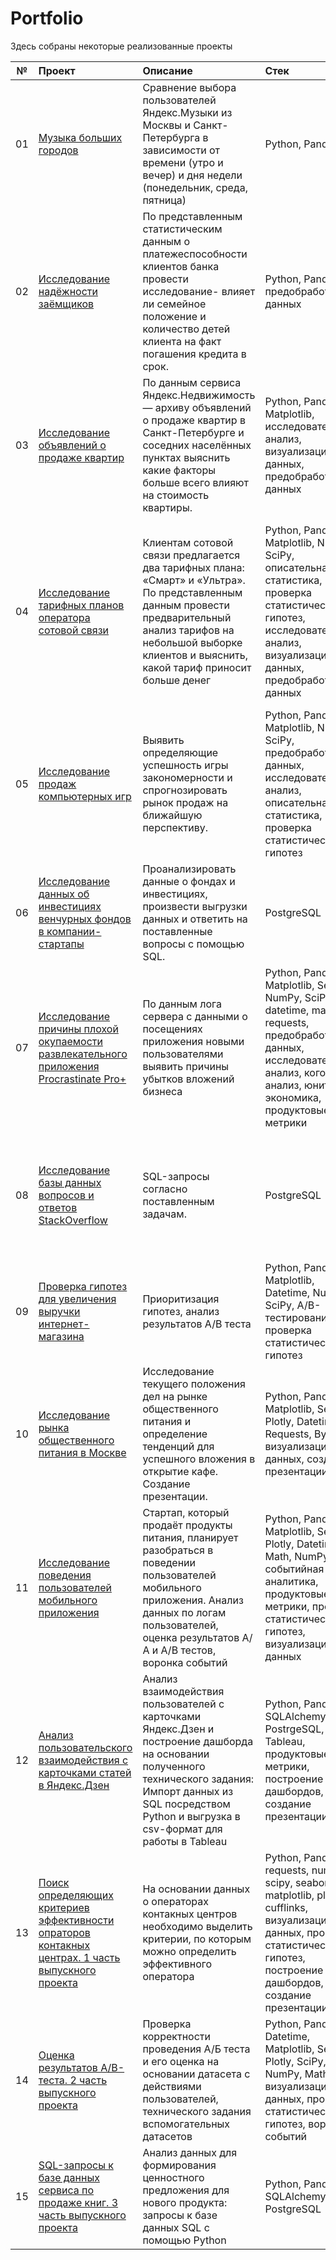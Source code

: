 # Portfolio

Здесь собраны некоторые реализованные проекты  


|№| Проект              | Описание           | Стек                   |Сущность проекта                   |
|:--:| :--------------------------------- | :----------------------------------- |:---------------------------|:---------------------------|
|01| [Музыка больших городов](https://github.com/VeniaminSh/Practicum_Projects/tree/main/1%20Project%20(Музыка%20больших%20городов))| Сравнение выбора пользователей Яндекс.Музыки из Москвы и Санкт-Петербурга в зависимости от времени (утро и вечер) и дня недели (понедельник, среда, пятница)| Python, Pandas | * основы программирования на Python (арифметические операции, строки, списки, for/while, функции, pandas)|
|02| [Исследование надёжности заёмщиков](https://github.com/VeniaminSh/Practicum_Projects/tree/main/2%20Project%20(Кредитный%20скоринг)%20-%20Исследование%20надёжности%20заёмщиков)|По представленным статистическим данным о платежеспособности клиентов банка провести исследование- влияет ли семейное положение и количество детей клиента на факт погашения кредита в срок. | Python, Pandas, предобработка данных| * предобработка данных, дубли, пропуски, преобразование типов данных, категоризация данных) |
|03| [Исследование объявлений о продаже квартир](https://github.com/VeniaminSh/Practicum_Projects/tree/main/3%20Project%20(Яндекс%20Недвижимость)%20-%20Исследовательский%20анализ%20данных)|По данным сервиса Яндекс.Недвижимость — архиву объявлений о продаже квартир в Санкт-Петербурге и соседних населённых пунктах выяснить какие факторы больше всего влияют на стоимость квартиры. | Python, Pandas, Matplotlib, исследовательский анализ, визуализация данных, предобработка данных | * исследовательский анализ данных (графики hist(), boxplot(), plot() и др., join() , merge())|
|04| [Исследование тарифных планов оператора сотовой связи](https://github.com/VeniaminSh/Practicum_Projects/tree/main/4%20Project%20(Статистический%20анализ%20данных)%20-%20Исследование%20тарифных%20планов%20федерального%20оператора%20сотовой%20связи) | Клиентам сотовой связи предлагается два тарифных плана: «Смарт» и «Ультра». По представленным данным провести предварительный анализ тарифов на небольшой выборке клиентов и выяснить, какой тариф приносит больше денег | Python, Pandas, Matplotlib, NumPy, SciPy, описательная статистика, проверка статистических гипотез, исследовательский анализ, визуализация данных, предобработка данных | * статистический анализ данных (выбор оптимальных метрик для описания данных, основы теории вероятностей, тип распределения расчет нормального и биномиального распределений, построение и проверка гипотез) |
|05| [Исследование продаж компьютерных игр](https://github.com/VeniaminSh/Practicum_Projects/tree/main/5%20Project%20(Сборный%20проект)%20-%20Выявление%20определяющих%20успешности%20игры%20закономерностей) | Выявить определяющие успешность игры закономерности и спрогнозировать рынок продаж на ближайшую перспективу.  | Python, Pandas, Matplotlib, NumPy, SciPy, предобработка данных, исследовательский анализ, описательная статистика, проверка статистических гипотез | * сборный проект по пройденым темам |
|06| [Исследование данных об инвестициях венчурных фондов в компании-стартапы](https://github.com/VeniaminSh/Practicum_Projects/tree/main/6%20Project%20(SQL)%20-%20Исследование%20данных%20об%20инвестициях%20венчурных%20фондов%20в%20компании-стартапы) | Проанализировать данные о фондах и инвестициях, произвести выгрузки данных и ответить на поставленные вопросы с помощью SQL.| PostgreSQL | * базовый SQL: срезы данных (типы данных, SELECT, WHERE , IN/LIKE/BETWEEN, CASE, GROUP BY и тд., подзапросы, джоины) |
|07| [Исследование причины плохой окупаемости развлекательного приложения Procrastinate Pro+](https://github.com/VeniaminSh/Practicum_Projects/tree/main/7%20Project%20(Анализ%20безнес%20показателей)%20-%20Исследование%20причины%20плохой%20окупаемости%20развлекательного%20приложения%20Procrastinate%20Pro%2B) | По данным лога сервера с данными о посещениях приложения новыми пользователями выявить причины убытков вложений бизнеса | Python, Pandas, Matplotlib, Seaborn, NumPy, SciPy, datetime, math, requests, предобработка данных, исследовательский анализ, когортный анализ, юнит-экономика, продуктовые метрики | * анализ бизнес-показателей в python (CTR, CR, Когортный анализ, расчет удержания, отток, динамики удержания и оттока, расчет LTV (ARPU/ARPPU) , SAS, ROI ), MAU, WAU, DAU)|
|08| [Исследование базы данных вопросов и ответов StackOverflow](https://github.com/VeniaminSh/Practicum_Projects/tree/main/8%20Project%20(Продвинутый%20SQL)%20-%20Исследование%20базы%20данных%20вопросов%20и%20ответов%20StackOverflow) | SQL-запросы согласно поставленным задачам.| PostgreSQL | * продвинутый SQL (расчет LTV (ARPU/ARPPU) , SAS, ROI, расчет удержания, отток, динамики удержания и оттока, оконные функции, рамки в окнах)|
|09| [Проверка гипотез для увеличения выручки интернет-магазина](https://github.com/VeniaminSh/Practicum_Projects/tree/main/9%20Project%20(Приняте%20решений%20в%20бизнесе%20АВ%20тест)%20-%20Проверка%20гипотез%20для%20увеличения%20выручки%20интернет-магазина) | Приоритизация гипотез, анализ результатов А/В теста | Python, Pandas, Matplotlib, Datetime, NumPy, SciPy, А/В-тестирование, проверка статистических гипотез | * принятие решений в бизнесе (приоритизация гипотез, А/В тесты)|
|10| [Исследование рынка общественного питания в Москве](https://github.com/VeniaminSh/Practicum_Projects/tree/main/9.2%20Project%20(Как%20рассказать%20историю%20с%20помощью%20данных)%20-%20Исследование%20рынка%20заведений%20общественного%20питания%20в%20Москве) | Исследование текущего положения дел на рынке общественного питания и определение тенденций для успешного вложения в открытие кафе. Создание презентации. | Python, Pandas, Matplotlib, Seaborn, Plotly, Datetime, Requests, BytesIO, визуализация данных, создание презентации | * сборный проект по пройденым темам |
|11| [Исследование поведения пользователей мобильного приложения](https://github.com/VeniaminSh/Practicum_Projects/tree/main/9.1%20Project%20(Сборный%20проект%202%20-%20событийная%20аналитика)%20-%20Исследование%20поведения%20пользователей%20мобильного%20приложения) | Стартап, который продаёт продукты питания, планирует разобраться в поведении пользователей мобильного приложения. Анализ данных по логам пользователей, оценка результатов А/А и А/В тестов, воронка событий| Python, Pandas, Matplotlib, Seaborn, Plotly, Datetime, Math, NumPy, событийная аналитика, продуктовые метрики, проверка статистических гипотез, визуализация данных| * как рассказать историю с помощью данных (углубление в seaborn, plotly, визуализация в геоаналитике - библиотека folium)|
|12| [Анализ пользовательского взаимодействия с карточками статей в Яндекс.Дзен](https://github.com/VeniaminSh/Practicum_Projects/tree/main/Tableau%20(Автоматизация%20-%20Дашборд)) | Анализ взаимодействия пользователей с карточками Яндекс.Дзен и построение дашборда на основании полученного технического задания: Импорт данных из SQL посредством Python и выгрузка в csv-формат для работы в Tableau| Python, Pandas, SQLAlchemy, PostrgeSQL, Tableau, продуктовые метрики, построение дашбордов, создание презентации| * Tableau (визуализация данных)|
|13| [Поиск определяющих критериев эффективности опраторов контакных центрах. 1 часть выпускного проекта](https://github.com/VeniaminSh/Practicum_Projects/tree/main/Выпускной%20проект.%20Телеком%20—%20Определение%20неэффективных%20операторов) | На основании данных о операторах контакных центров необходимо выделить критерии, по которым можно определить эффективного оператора | Python, Pandas, requests, numpy, scipy, seaborn, matplotlib, plotly, cufflinks, визуализация данных, проверка статистических гипотез, построение дашбордов, создание презентации | * Выпускной проект |
|14| [Оценка результатов A/B-теста. 2 часть выпускного проекта](https://github.com/VeniaminSh/Practicum_Projects/tree/main/Выпускной%20проект.%20Оценка%20результатов%20AB-теста) | Проверка корректности проведения А/Б теста и его оценка на основании датасета с действиями пользователей, технического задания вспомогательных датасетов | Python, Pandas, Datetime, Matplotlib, Seaborn, Plotly, SciPy, NumPy, Math, визуализация данных, проверка статистических гипотез, воронка событий | * Выпускной проект |
|15|  [SQL-запросы к базе данных сервиса по продаже книг. 3 часть выпускного проекта](https://github.com/VeniaminSh/Practicum_Projects/tree/main/Выпускной%20проект.%20SQL-запросы%20к%20базе%20данных%20сервиса%20по%20продаже%20книг) |  Анализ данных для формирования ценностного предложения для нового продукта: запросы к базе данных SQL с помощью Python  | Python, Pandas, SQLAlchemy, PostgreSQL | * Выпускной проект |